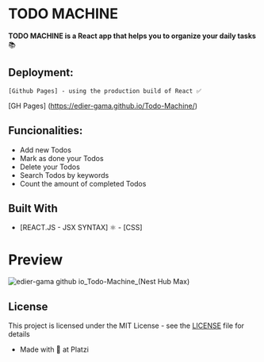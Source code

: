 # TODO MACHINE

**TODO MACHINE is a React app that helps you to organize your daily tasks** 📚

## Deployment:
```
[Github Pages] - using the production build of React ✅
```
[GH Pages] (https://edier-gama.github.io/Todo-Machine/)


## Funcionalities:

- Add new Todos
- Mark as done your Todos
- Delete your Todos
- Search Todos by keywords
- Count the amount of completed Todos

## Built With

* [REACT.JS - JSX SYNTAX] ⚛️ - [CSS] 

# Preview
![edier-gama github io_Todo-Machine_(Nest Hub Max)](https://user-images.githubusercontent.com/96151177/204606458-342bb75a-24eb-45d6-a8b5-d1871547ed13.png)

## License

This project is licensed under the MIT License - see the [LICENSE](LICENSE) file for details

* Made with 💚 at Platzi

